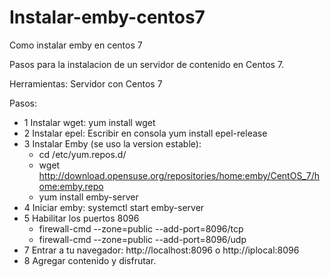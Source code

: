 # Instalar-emby-centos7
Como instalar emby en  centos 7

Pasos para la instalacion de un servidor de contenido en Centos 7.

Herramientas:
  Servidor con Centos 7
  
Pasos:
- 1 Instalar wget: yum install wget
- 2 Instalar epel: Escribir en consola yum install epel-release
- 3 Instalar Emby (se uso la version estable):
  - cd /etc/yum.repos.d/
  - wget http://download.opensuse.org/repositories/home:emby/CentOS_7/home:emby.repo
  - yum install emby-server
- 4 Iniciar emby: systemctl start emby-server
- 5 Habilitar los puertos 8096
  - firewall-cmd --zone=public --add-port=8096/tcp
  - firewall-cmd --zone=public --add-port=8096/udp
- 7 Entrar a tu navegador: http://localhost:8096 o http://iplocal:8096
- 8 Agregar contenido y disfrutar.

